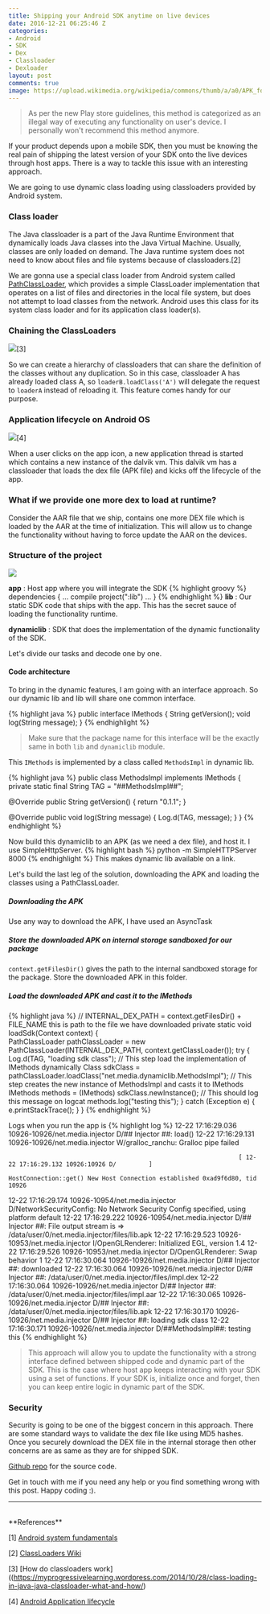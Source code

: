 ```yaml
---
title: Shipping your Android SDK anytime on live devices
date: 2016-12-21 06:25:46 Z
categories:
- Android
- SDK
- Dex
- Classloader
- Dexloader
layout: post
comments: true
image: https://upload.wikimedia.org/wikipedia/commons/thumb/a/a0/APK_format_icon.png/480px-APK_format_icon.png
---
```


> As per the new Play store guidelines, this method is categorized as an illegal way of executing any functionality on user's device. I personally won't recommend this method anymore.

If your product depends upon a mobile SDK, then you must be knowing the real pain of shipping the latest version of your SDK onto the live devices through host apps. There is a way to tackle this issue with an interesting approach.

We are going to use dynamic class loading using classloaders provided by Android system.

### Class loader

The Java classloader is a part of the Java Runtime Environment that dynamically loads Java classes into the Java Virtual Machine. Usually, classes are only loaded on demand. The Java runtime system does not need to know about files and file systems because of classloaders.[2]

We are gonna use a special class loader from Android system called [PathClassLoader](https://developer.android.com/reference/dalvik/system/PathClassLoader.html), which provides a simple ClassLoader implementation that operates on a list of files and directories in the local file system, but does not attempt to load classes from the network. Android uses this class for its system class loader and for its application class loader(s).

### Chaining the ClassLoaders

![](/public/images/classloading.jpg)[3]

So we can create a hierarchy of classloaders that can share the definition of the classes without any duplication. So in this case, classloader A has already loaded class A, so `loaderB.loadClass('A')` will delegate the request to `loaderA` instead of reloading it. This feature comes handy for our purpose. 

### Application lifecycle on Android OS

![](/public/images/app_launch.jpg)[4]

When a user clicks on the app icon, a new application thread is started which contains a new instance of the dalvik vm. This dalvik vm has a classloader that loads the dex file (APK file) and kicks off the lifecycle of the app.

### What if we provide one more dex to load at runtime?
Consider the AAR file that we ship, contains one more DEX file which is loaded by the AAR at the time of initialization. This will allow us to change the functionality without having to force update the AAR on the devices.

### Structure of the project
![](/public/images/project_structure_for_injection.png)

**app** : Host app where you will integrate the SDK
{% highlight groovy %}
dependencies {
  ...
  compile project(":lib")
  ...
}
{% endhighlight %}
**lib** : Our static SDK code that ships with the app. This has the secret sauce of loading the functionality runtime.

**dynamiclib** : SDK that does the implementation of the dynamic functionality of the SDK.

Let's divide our tasks and decode one by one.

#### Code architecture

To bring in the dynamic features, I am going with an interface approach. So our dynamic lib and lib will share one common interface. 

{% highlight java %}
    public interface IMethods {
        String getVersion();
        void log(String message);
    }
{% endhighlight %}

> Make sure that the package name for this interface will be the exactly same in both `lib` and `dynamiclib` module.

This `IMethods` is implemented by a class called `MethodsImpl` in dynamic lib.

{% highlight java %}
public class MethodsImpl implements IMethods {
  private static final String TAG = "##MethodsImpl##";

  @Override public String getVersion() {
    return "0.1.1";
  }

  @Override public void log(String message) {
    Log.d(TAG, message);
  }
}
{% endhighlight %}

Now build this dynamiclib to an APK (as we need a dex file), and host it. I use SimpleHttpServer. 
{% highlight bash %}
python -m SimpleHTTPServer 8000
{% endhighlight %}
This makes dynamic lib available on a link.

Let's build the last leg of the solution, downloading the APK and loading the classes using a PathClassLoader. 

##### Downloading the APK
Use any way to download the APK, I have used an AsyncTask 

##### Store the downloaded APK on internal storage sandboxed for our package
`context.getFilesDir()` gives the path to the internal sandboxed storage for the package. Store the downloaded APK in this folder. 

##### Load the downloaded APK and cast it to the IMethods
{% highlight java %}
// INTERNAL_DEX_PATH = context.getFilesDir() + FILE_NAME this is path to the file we have downloaded
private static void loadSdk(Context context) {    
    PathClassLoader pathClassLoader =
        new PathClassLoader(INTERNAL_DEX_PATH, context.getClassLoader());
    try {
      Log.d(TAG, "loading sdk class");
      // This step load the implementation of IMethods dynamically
      Class sdkClass = pathClassLoader.loadClass("net.media.dynamiclib.MethodsImpl");
      // This step creates the new instance of MethodsImpl and casts it to IMethods
      IMethods methods = (IMethods) sdkClass.newInstance();
      // This should log this message on logcat
      methods.log("testing this");
    } catch (Exception e) {
      e.printStackTrace();
    }
  }
{% endhighlight %}

Logs when you run the app is
{% highlight log %}
12-22 17:16:29.036 10926-10926/net.media.injector D/## Injector ##: load()
12-22 17:16:29.131 10926-10926/net.media.injector W/gralloc_ranchu: Gralloc pipe failed
                                                                    
                                                                    [ 12-22 17:16:29.132 10926:10926 D/         ]
                                                                    HostConnection::get() New Host Connection established 0xad9f6d80, tid 10926
12-22 17:16:29.174 10926-10954/net.media.injector D/NetworkSecurityConfig: No Network Security Config specified, using platform default
12-22 17:16:29.222 10926-10954/net.media.injector D/## Injector ##: File output stream is => /data/user/0/net.media.injector/files/lib.apk
12-22 17:16:29.523 10926-10953/net.media.injector I/OpenGLRenderer: Initialized EGL, version 1.4
12-22 17:16:29.526 10926-10953/net.media.injector D/OpenGLRenderer: Swap behavior 1
12-22 17:16:30.064 10926-10926/net.media.injector D/## Injector ##: downloaded
12-22 17:16:30.064 10926-10926/net.media.injector D/## Injector ##: /data/user/0/net.media.injector/files/impl.dex
12-22 17:16:30.064 10926-10926/net.media.injector D/## Injector ##: /data/user/0/net.media.injector/files/impl.aar
12-22 17:16:30.065 10926-10926/net.media.injector D/## Injector ##: /data/user/0/net.media.injector/files/lib.apk
12-22 17:16:30.170 10926-10926/net.media.injector D/## Injector ##: loading sdk class
12-22 17:16:30.171 10926-10926/net.media.injector D/##MethodsImpl##: testing this
{% endhighlight %}

> This approach will allow you to update the functionality with a strong interface defined between shipped code and dynamic part of the SDK. This is the case where host app keeps interacting with your SDK using a set of functions. If your SDK is, initialize once and forget, then you can keep entire logic in dynamic part of the SDK.

### Security
Security is going to be one of the biggest concern in this approach. There are some standard ways to validate the dex file like using MD5 hashes. Once you securely download the DEX file in the internal storage then other concerns are as same as they are for shipped SDK.

[Github repo](https://github.com/akshaydeo/Injector) for the source code. 

Get in touch with me if you need any help or you find something wrong with this post. Happy coding :).

----
<br>
**References**

[1] [Android system fundamentals](http://www.electronicsweekly.com/blogs/eyes-on-android/what-is/the-dalvik-virtual-machine-2011-10/)

[2] [ClassLoaders Wiki](https://en.wikipedia.org/wiki/Java_Classloader)

[3] [How do classloaders work]((https://myprogressivelearning.wordpress.com/2014/10/28/class-loading-in-java-java-classloader-what-and-how/)

[4] [Android Application lifecycle](https://coltf.blogspot.in/p/android-os-processes-and-zygote.html)
